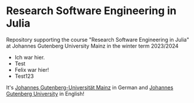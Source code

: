 
# Research Software Engineering in Julia

Repository supporting the course "Research Software Engineering in Julia"
at Johannes Gutenberg University Mainz in the winter term 2023/2024

- Ich war hier.
- Test
- Felix war hier!
- Test123

It's [Johannes Gutenberg-Universität Mainz](https://universitaet.uni-mainz.de) in German 
and [Johannes Gutenberg University](https://university.uni-mainz.de) in English!
